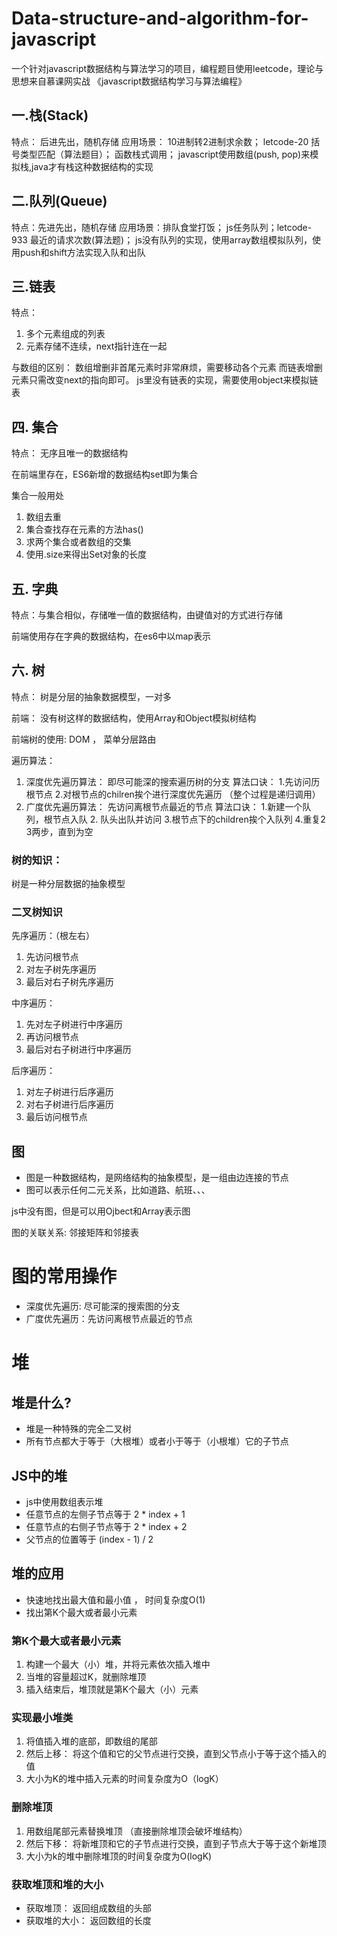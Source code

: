 # Data-structure-and-algorithm-for-javascript
一个针对javascript数据结构与算法学习的项目，编程题目使用leetcode，理论与思想来自慕课网实战  《javascript数据结构学习与算法编程》

## 一.栈(Stack)

  特点： 后进先出，随机存储
  应用场景： 10进制转2进制求余数； letcode-20 括号类型匹配（算法题目）； 函数栈式调用；
  javascript使用数组(push, pop)来模拟栈,java才有栈这种数据结构的实现

## 二.队列(Queue)

  特点：先进先出，随机存储
  应用场景：排队食堂打饭； js任务队列；letcode-933 最近的请求次数(算法题)；
  js没有队列的实现，使用array数组模拟队列，使用push和shift方法实现入队和出队

## 三.链表

  特点：
  1. 多个元素组成的列表
  2. 元素存储不连续，next指针连在一起

  与数组的区别： 数组增删非首尾元素时非常麻烦，需要移动各个元素
                而链表增删元素只需改变next的指向即可。
  js里没有链表的实现，需要使用object来模拟链表

## 四. 集合

  特点： 无序且唯一的数据结构

  在前端里存在，ES6新增的数据结构set即为集合

  集合一般用处
  1. 数组去重
  2. 集合查找存在元素的方法has()
  3. 求两个集合或者数组的交集
  4. 使用.size来得出Set对象的长度

## 五. 字典

  特点：与集合相似，存储唯一值的数据结构，由键值对的方式进行存储

  前端使用存在字典的数据结构，在es6中以map表示

## 六. 树
  特点： 树是分层的抽象数据模型，一对多

  前端： 没有树这样的数据结构，使用Array和Object模拟树结构

  前端树的使用: DOM ， 菜单分层路由


  遍历算法： 
  1. 深度优先遍历算法： 即尽可能深的搜索遍历树的分支
      算法口诀： 1.先访问历根节点 2.对根节点的chilren挨个进行深度优先遍历  （整个过程是递归调用）
  2. 广度优先遍历算法： 先访问离根节点最近的节点
    算法口诀： 1.新建一个队列，根节点入队 2. 队头出队并访问 3.根节点下的children挨个入队列 4.重复2 3两步，直到为空


### 树的知识：

树是一种分层数据的抽象模型

### 二叉树知识

先序遍历：（根左右）

1. 先访问根节点
2. 对左子树先序遍历
3. 最后对右子树先序遍历
   
中序遍历：

1. 先对左子树进行中序遍历
2. 再访问根节点
3. 最后对右子树进行中序遍历

后序遍历：

1. 对左子树进行后序遍历
2. 对右子树进行后序遍历
3. 最后访问根节点

## 图

* 图是一种数据结构，是网络结构的抽象模型，是一组由边连接的节点
* 图可以表示任何二元关系，比如道路、航班、、、

js中没有图，但是可以用Ojbect和Array表示图

图的关联关系: 邻接矩阵和邻接表

# 图的常用操作
* 深度优先遍历: 尽可能深的搜索图的分支
* 广度优先遍历：先访问离根节点最近的节点

# 堆

## 堆是什么?
* 堆是一种特殊的完全二叉树
* 所有节点都大于等于（大根堆）或者小于等于（小根堆）它的子节点

## JS中的堆

* js中使用数组表示堆
* 任意节点的左侧子节点等于 2 * index + 1
* 任意节点的右侧子节点等于 2 * index + 2
* 父节点的位置等于 (index - 1) / 2

## 堆的应用

- 快速地找出最大值和最小值 ， 时间复杂度O(1)
- 找出第K个最大或者最小元素

### 第K个最大或者最小元素

1. 构建一个最大（小）堆，并将元素依次插入堆中
2. 当堆的容量超过K，就删除堆顶
3. 插入结束后，堆顶就是第K个最大（小）元素


### 实现最小堆类

1. 将值插入堆的底部，即数组的尾部
2. 然后上移： 将这个值和它的父节点进行交换，直到父节点小于等于这个插入的值
3. 大小为K的堆中插入元素的时间复杂度为O（logK）

### 删除堆顶
1. 用数组尾部元素替换堆顶 （直接删除堆顶会破坏堆结构）
2. 然后下移： 将新堆顶和它的子节点进行交换，直到子节点大于等于这个新堆顶
3. 大小为k的堆中删除堆顶的时间复杂度为O(logK)

### 获取堆顶和堆的大小
* 获取堆顶： 返回组成数组的头部
* 获取堆的大小： 返回数组的长度   